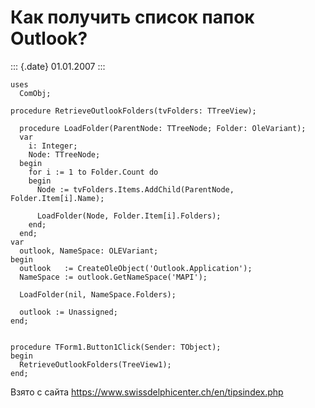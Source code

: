 Как получить список папок Outlook?
==================================

::: {.date}
01.01.2007
:::

    uses 
      ComObj; 
     
    procedure RetrieveOutlookFolders(tvFolders: TTreeView); 
     
      procedure LoadFolder(ParentNode: TTreeNode; Folder: OleVariant); 
      var 
        i: Integer; 
        Node: TTreeNode; 
      begin 
        for i := 1 to Folder.Count do 
        begin 
          Node := tvFolders.Items.AddChild(ParentNode, Folder.Item[i].Name); 
     
          LoadFolder(Node, Folder.Item[i].Folders); 
        end; 
      end; 
    var 
      outlook, NameSpace: OLEVariant; 
    begin 
      outlook   := CreateOleObject('Outlook.Application'); 
      NameSpace := outlook.GetNameSpace('MAPI'); 
     
      LoadFolder(nil, NameSpace.Folders); 
     
      outlook := Unassigned; 
    end; 
     
     
    procedure TForm1.Button1Click(Sender: TObject); 
    begin 
      RetrieveOutlookFolders(TreeView1); 
    end; 

Взято с сайта <https://www.swissdelphicenter.ch/en/tipsindex.php>
